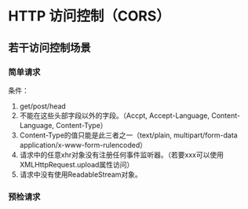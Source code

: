 # HTTP 访问控制（CORS）

## 若干访问控制场景

### 简单请求

条件：

1. get/post/head
2. 不能在这些头部字段以外的字段。（Accpt, Accept-Language, Content-Language, Content-Type）
3. Content-Type的值只能是此三者之一（text/plain, multipart/form-data application/x-www-form-rulencoded）
4. 请求中的任意xhr对象没有注册任何事件监听器。（若要xxx可以使用XMLHttpRequest.upload属性访问）
5. 请求中没有使用ReadableStream对象。

### 预检请求

